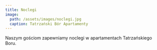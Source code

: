 ```yaml
---
title: Noclegi
image:
  path: /assets/images/noclegi.jpg
  caption: Tatrzański Bór Apartamenty
---
```


Naszym gościom zapewniamy noclegi w apartamentach Tatrzańskiego Boru.
